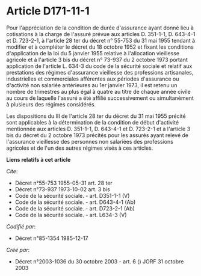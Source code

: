 # Article D171-11-1

Pour l'appréciation de la condition de durée d'assurance ayant donné lieu à cotisations à la charge de l'assuré prévue aux
articles D. 351-1-1, D. 643-4-1 et D. 723-2-1, à l'article 28 ter du décret n° 55-753 du 31 mai 1955 tendant à modifier et à
compléter le décret du 18 octobre 1952 et fixant les conditions d'application de la loi du 5 janvier 1955 relative à
l'allocation vieillesse agricole et à l'article 3 bis du décret n° 73-937 du 2 octobre 1973 portant application de l'article
L. 634-3 du code de la sécurité sociale et relatif aux prestations des régimes d'assurance vieillesse des professions
artisanales, industrielles et commerciales afférentes aux périodes d'assurance ou d'activité non salariée antérieures au 1er
janvier 1973, il est retenu un nombre de trimestres au plus égal à quatre au titre de chaque année civile au cours de
laquelle l'assuré a été affilié successivement ou simultanément à plusieurs des régimes considérés.

Les dispositions du III de l'article 28 ter du décret du 31 mai 1955 précité sont applicables à la détermination de la
condition de début d'activité mentionnée aux articles D. 351-1-1, D. 643-4-1 et D. 723-2-1 et à l'article 3 bis du décret du
2 octobre 1973 précités pour les assurés ayant relevé de l'assurance vieillesse des personnes non salariées des professions
agricoles et de l'un des autres régimes visés à ces articles.

**Liens relatifs à cet article**

_Cite_:

  - Décret n°55-753 1955-05-31 art. 28 ter
  - Décret n°73-937 1973-10-02 art. 3 bis
  - Code de la sécurité sociale. - art. D351-1-1 (V)
  - Code de la sécurité sociale. - art. D643-4-1 (Ab)
  - Code de la sécurité sociale. - art. D723-2-1 (Ab)
  - Code de la sécurité sociale. - art. L634-3 (V)

_Codifié par_:

  - Décret n°85-1354 1985-12-17

_Créé par_:

  - Décret n°2003-1036 du 30 octobre 2003 - art. 6 () JORF 31 octobre 2003
